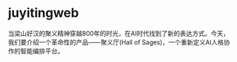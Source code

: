# juyitingweb
当梁山好汉的聚义精神穿越800年的时光，在AI时代找到了新的表达方式。今天，我们要介绍一个革命性的产品——聚义厅(Hall of Sages)，一个重新定义AI人格协作的智能编排平台。
